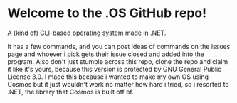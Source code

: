 # Welcome to the .OS GitHub repo!
A (kind of) CLI-based operating system made in .NET.

It has a few commands, and you can post ideas of commands on the issues page and whoever i pick gets their issue closed and added into the program. 
Also don't just stumble across this repo, clone the repo and claim it like it's yours, because this version is protected by GNU General Public License 3.0.
I made this because i wanted to make my own OS using Cosmos but it just wouldn't work no matter how hard i tried, so i resorted to .NET, the library that Cosmos is built off of.
